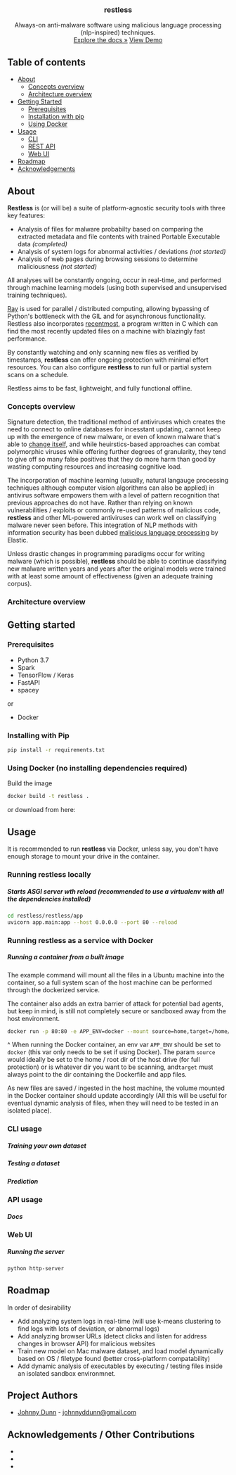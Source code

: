 <!-- PROJECT LOGO -->
<p align="center">
  <!-- <a href="https://github.com/github_username/repo">
    <img src="images/logo.png" alt="Logo" width="80" height="80">
  </a> -->
  <h3 align="center">restless</h3>
  <p align="center">
    Always-on anti-malware software using malicious language processing (nlp-inspired) techniques.
        <br>
    <a href="https://github.com/github_username/repo">Explore the docs »</a>
    <a href="https://github.com/github_username/repo">View Demo</a>
        </p>
</p>


<!-- TABLE OF CONTENTS -->
## Table of contents

* [About](#about)
  * [Concepts overview](#concepts-overview)
  * [Architecture overview](#architecture-overview)
* [Getting Started](#getting-started)
  * [Prerequisites](#prerequisites)
  * [Installation with pip](#installation-with-pip)
  * [Using Docker](#using-docker)
* [Usage](#usage)
  * [CLI](#cli-usage)
  * [REST API](#rest-api-usage)
  * [Web UI](#web-ui-usage)
* [Roadmap](#roadmap)
* [Acknowledgements](#acknowledgements)



<!-- ABOUT THE PROJECT -->
## About


**Restless** is (or will be) a suite of platform-agnostic security tools with three key features: 

* Analysis of files for malware probabilty based on comparing the extracted metadata and file contents with trained Portable Executable data *(completed)*
* Analysis of system logs for abnormal activities / deviations *(not started)*
* Analysis of web pages during browsing sessions to determine maliciousness *(not started)*

All analyses will be constantly ongoing, occur in real-time, and performed through machine learning models (using both supervised and unsupervised training techniques).

[Ray](https://ray.io/) is used for parallel / distributed computing, allowing bypassing of Python's bottleneck with the GIL and for asynchronous functionality. Restless also incorporates [recentmost](https://github.com/shadkam/recentmost), a program written in C which can find the most recently updated files on a machine with blazingly fast performance.

By constantly watching and only scanning new files as verified by timestamps, **restless** can offer ongoing protection with minimal effort resources. You can also configure **restless** to run full or partial system scans on a schedule.

Restless aims to be fast, lightweight, and fully functional offline.

###  Concepts overview

Signature detection, the traditional method of antiviruses which creates the need to connect to online databases for incesstant updating, cannot keep up with the emergence of new malware, or even of known malware that's able to [change itself](https://nakedsecurity.sophos.com/2012/07/31/server-side-polymorphism-malware/), and while heuirstics-based approaches can combat polymorphic viruses while offering further degrees of granularity, they tend to give off so many false positives that they do more harm than good by wasting computing resources and increasing cognitive load.

The incorporation of machine learning (usually, natural langauge processing techniques although computer vision algorithms can also be applied) in antivirus software empowers them with a level of pattern recognition that previous approaches do not have. Rather than relying on known vulnerabilities / exploits or commonly re-used patterns of malicious code, **restless** and other ML-powered antiviruses can work well on classifying malware never seen before. This integration of NLP methods with information security has been dubbed [malicious language processing](https://www.elastic.co/blog/nlp-security-malicious-language-processing) by Elastic.

Unless drastic changes in programming paradigms occur for writing malware (which is possible), **restless** should be able to continue classifying new malware written years and years after the original models were trained with at least some amount of effectiveness (given an adequate training corpus).


### Architecture overview





<!-- GETTING STARTED -->
## Getting started

### Prerequisites

* Python 3.7
* Spark
* TensorFlow / Keras
* FastAPI
* spacey

or

* Docker

### Installing with Pip

```sh
pip install -r requirements.txt
```

### Using Docker (no installing dependencies required)

Build the image
```sh
docker build -t restless .
```

or download from here:



<!-- USAGE EXAMPLES -->
## Usage

It is recommended to run **restless** via Docker, unless say, you don't have enough storage to mount your drive in the container.

### Running restless locally

##### Starts ASGI server wth reload (recommended to use a virtualenv with all the dependencies installed)

```sh
cd restless/restless/app
uvicorn app.main:app --host 0.0.0.0 --port 80 --reload
```

### Running restless as a service with Docker

##### Running a container from a built image
The example command will mount all the files in a Ubuntu machine into the container, so a full system scan of the host machine can be performed through the dockerized service.

The container also adds an extra barrier of attack for potential bad agents, but keep in mind, is still not completely secure or sandboxed away from the host environment.

```sh
docker run -p 80:80 -e APP_ENV=docker --mount source=home,target=/home/ubuntu/restless restless
```
^ When running the Docker container, an env var `APP_ENV` should be set to `docker` (this var only needs to be set if using Docker). The param `source` would ideally be set to the home / root dir of the host drive (for full protection) or is whatever dir you want to be scanning,  and`target` must always point to the dir containing the Dockerfile and app files.

As new files are saved / ingested in the host machine, the volume mounted in the Docker container should update accordingly (All this will be useful for eventual dynamic analysis of files, when they will need to be tested in an isolated place).

### CLI usage

##### Training your own dataset

##### Testing a dataset

##### Prediction

### API usage

##### Docs

### Web UI

##### Running the server

```sh
python http-server
```

<!-- ROADMAP -->
## Roadmap

In order of desirability

* Add analyzing system logs in real-time (will use k-means clustering to find logs with lots of deviation, or abnormal logs)
* Add analyzing browser URLs (detect clicks and listen for address changes in browser API) for malicious websites
* Train new model on Mac malware dataset, and load model dynamically based on OS / filetype found (better cross-platform compatability)
* Add dynamic analysis of executables by executing / testing files inside an isolated sandbox environmnet.

<!-- PROJECT AUTHORS -->
## Project Authors

* [Johnny Dunn](https://github.com/jddunn) - johnnyddunn@gmail.com


<!-- ACKNOWLEDGEMENTS -->
## Acknowledgements / Other Contributions

* []()
* []()
* []()
